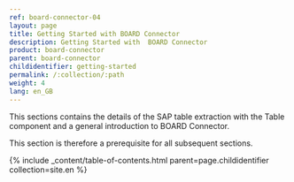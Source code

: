 ```yaml
---
ref: board-connector-04
layout: page
title: Getting Started with BOARD Connector
description: Getting Started with  BOARD Connector
product: board-connector
parent: board-connector
childidentifier: getting-started
permalink: /:collection/:path
weight: 4
lang: en_GB
---
```


This sections contains the details of the SAP table extraction with the Table component and a general introduction to BOARD Connector.

This section is therefore a prerequisite for all subsequent sections.

{% include _content/table-of-contents.html parent=page.childidentifier collection=site.en %}
